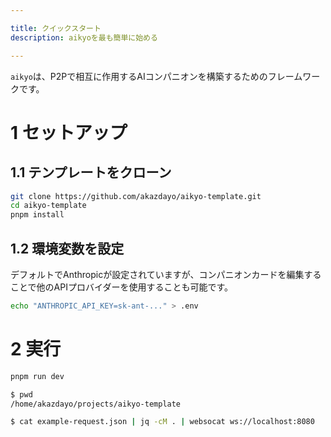 ```yaml
---

title: クイックスタート
description: aikyoを最も簡単に始める

---
```


`aikyo`は、P2Pで相互に作用するAIコンパニオンを構築するためのフレームワークです。

# 1 セットアップ

## 1.1 テンプレートをクローン

```bash
git clone https://github.com/akazdayo/aikyo-template.git
cd aikyo-template
pnpm install
```

## 1.2 環境変数を設定

デフォルトでAnthropicが設定されていますが、コンパニオンカードを編集することで他のAPIプロバイダーを使用することも可能です。

```bash
echo "ANTHROPIC_API_KEY=sk-ant-..." > .env
```

# 2 実行

```bash
pnpm run dev
```

```bash
$ pwd
/home/akazdayo/projects/aikyo-template

$ cat example-request.json | jq -cM . | websocat ws://localhost:8080
```
